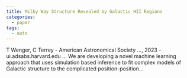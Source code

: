 ```yaml
---
title: Milky Way Structure Revealed by Galactic HII Regions
categories:
  - paper
tags:
  - auto
---
```

T Wenger, C Terrey - American Astronomical Society …, 2023 - ui.adsabs.harvard.edu
… We are developing a novel machine learning approach that uses simulation based inference to fit complex models of Galactic structure to the complicated position-position…
